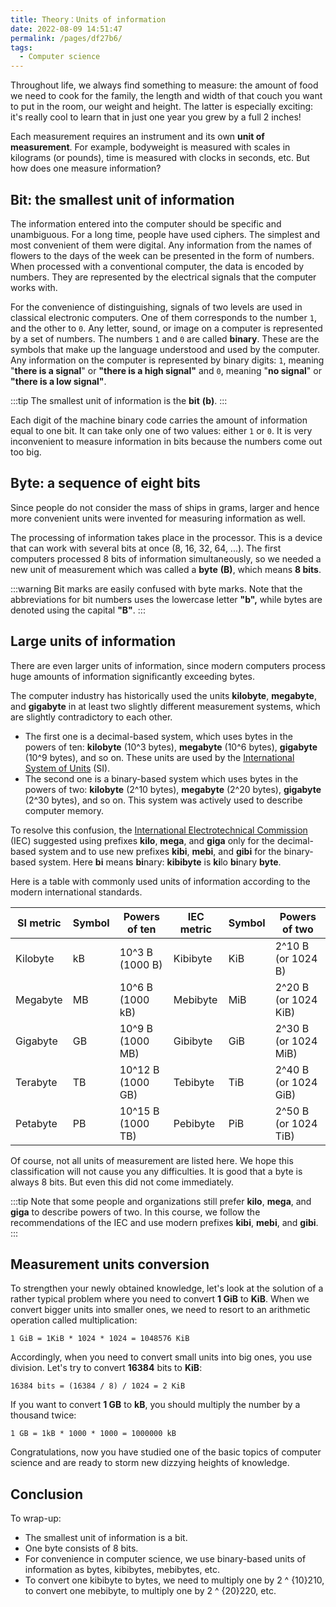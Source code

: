 ```yaml
---
title: Theory：Units of information
date: 2022-08-09 14:51:47
permalink: /pages/df27b6/
tags:
  - Computer science
---
```

Throughout life, we always find something to measure: the amount of food we need to cook for the family, the length and width of that couch you want to put in the room, our weight and height. The latter is especially exciting: it's really cool to learn that in just one year you grew by a full 2 inches!

Each measurement requires an instrument and its own **unit of measurement**. For example, bodyweight is measured with scales in kilograms (or pounds), time is measured with clocks in seconds, etc. But how does one measure information?

## Bit: the smallest unit of information

The information entered into the computer should be specific and unambiguous. For a long time, people have used ciphers. The simplest and most convenient of them were digital. Any information from the names of flowers to the days of the week can be presented in the form of numbers. When processed with a conventional computer, the data is encoded by numbers. They are represented by the electrical signals that the computer works with.

For the convenience of distinguishing, signals of two levels are used in classical electronic computers. One of them corresponds to the number `1`, and the other to `0`. Any letter, sound, or image on a computer is represented by a set of numbers. The numbers `1` and `0` are called **binary**. These are the symbols that make up the language understood and used by the computer. Any information on the computer is represented by binary digits: `1`, meaning "**there is a signal**" or **"there is a high signal"** and `0`, meaning "**no signal**" or **"there is a low signal"**.


:::tip
The smallest unit of information is the **bit** **(b)**.
:::


Each digit of the machine binary code carries the amount of information equal to one bit. It can take only one of two values: either `1` or `0`. It is very inconvenient to measure information in bits because the numbers come out too big.

## Byte: a sequence of eight bits

Since people do not consider the mass of ships in grams, larger and hence more convenient units were invented for measuring information as well.

The processing of information takes place in the processor. This is a device that can work with several bits at once (8, 16, 32, 64, ...). The first computers processed 8 bits of information simultaneously, so we needed a new unit of measurement which was called a **byte** **(B)**, which means **8 bits**.


:::warning
Bit marks are easily confused with byte marks. Note that the abbreviations for bit numbers uses the lowercase letter **"b",** while bytes are denoted using the capital **"B"**.
:::


## Large units of information

There are even larger units of information, since modern computers process huge amounts of information significantly exceeding bytes.

The computer industry has historically used the units **kilobyte**, **megabyte**, and **gigabyte** in at least two slightly different measurement systems, which are slightly contradictory to each other.

- The first one is a decimal-based system, which uses bytes in the powers of ten: **kilobyte** (10^3 bytes), **megabyte** (10^6 bytes), **gigabyte** (10^9 bytes), and so on. These units are used by the [International System of Units](https://en.wikipedia.org/wiki/International_System_of_Units) (SI).
- The second one is a binary-based system which uses bytes in the powers of two: **kilobyte** (2^10 bytes), **megabyte** (2^20 bytes), **gigabyte** (2^30 bytes), and so on. This system was actively used to describe computer memory.

To resolve this confusion, the [International Electrotechnical Commission](https://en.wikipedia.org/wiki/International_Electrotechnical_Commission) (IEC) suggested using prefixes **kilo**, **mega**, and **giga** only for the decimal-based system and to use new prefixes **kibi**, **mebi**, and **gibi** for the binary-based system. Here **bi** means **bi**nary: **kibibyte** is **ki**lo **bi**nary **byte**.

Here is a table with commonly used units of information according to the modern international standards.

| **SI metric** | **Symbol** | **Powers of ten** | **IEC metric** | **Symbol** | **Powers of two**    |
| ------------- | ---------- | ----------------- | -------------- | ---------- | -------------------- |
| Kilobyte      | kB         | 10^3 B (1000 B)   | Kibibyte       | KiB        | 2^10 B (or 1024 B)   |
| Megabyte      | MB         | 10^6 B (1000 kB)  | Mebibyte       | MiB        | 2^20 B (or 1024 KiB) |
| Gigabyte      | GB         | 10^9 B (1000 MB)  | Gibibyte       | GiB        | 2^30 B (or 1024 MiB) |
| Terabyte      | TB         | 10^12 B (1000 GB) | Tebibyte       | TiB        | 2^40 B (or 1024 GiB) |
| Petabyte      | PB         | 10^15 B (1000 TB) | Pebibyte       | PiB        | 2^50 B (or 1024 TiB) |

Of course, not all units of measurement are listed here. We hope this classification will not cause you any difficulties. It is good that a byte is always 8 bits. But even this did not come immediately.


:::tip
Note that some people and organizations still prefer **kilo**, **mega**, and **giga** to describe powers of two. In this course, we follow the recommendations of the IEC and use modern prefixes **kibi**, **mebi**, and **gibi**.
:::


## Measurement units conversion

To strengthen your newly obtained knowledge, let's look at the solution of a rather typical problem where you need to convert **1 GiB** to **KiB**. When we convert bigger units into smaller ones, we need to resort to an arithmetic operation called multiplication:

```no-highlight
1 GiB = 1KiB * 1024 * 1024 = 1048576 KiB
```

Accordingly, when you need to convert small units into big ones, you use division. Let's try to convert **16384** bits to **KiB**:

```no-highlight
16384 bits = (16384 / 8) / 1024 = 2 KiB
```

If you want to convert **1 GB** to **kB**, you should multiply the number by a thousand twice:

```no-highlight
1 GB = 1kB * 1000 * 1000 = 1000000 kB
```

Congratulations, now you have studied one of the basic topics of computer science and are ready to storm new dizzying heights of knowledge.

## Conclusion

To wrap-up:

- The smallest unit of information is a bit.
- One byte consists of 8 bits.
- For convenience in computer science, we use binary-based units of information as bytes, kibibytes, mebibytes, etc.
- To convert one kibibyte to bytes, we need to multiply one by 2 ^ {10}210, to convert one mebibyte, to multiply one by 2 ^ {20}220, etc.
